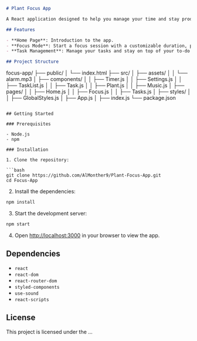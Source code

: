 
```markdown
# Plant Focus App

A React application designed to help you manage your time and stay productive.

## Features

- **Home Page**: Introduction to the app.
- **Focus Mode**: Start a focus session with a customizable duration, plant a virtual tree, and play music.
- **Task Management**: Manage your tasks and stay on top of your to-do list.

## Project Structure

```
focus-app/
├── public/
│   └── index.html
├── src/
│   ├── assets/
│   │   └── alarm.mp3
│   ├── components/
│   │   ├── Timer.js
│   │   ├── Settings.js
│   │   ├── TaskList.js
│   │   ├── Task.js
│   │   ├── Plant.js
│   │   ├── Music.js
│   ├── pages/
│   │   ├── Home.js
│   │   ├── Focus.js
│   │   ├── Tasks.js
│   ├── styles/
│   │   ├── GlobalStyles.js
│   ├── App.js
│   ├── index.js
└── package.json
```

## Getting Started

### Prerequisites

- Node.js
- npm

### Installation

1. Clone the repository:

```bash
git clone https://github.com/AlMonther9/Plant-Focus-App.git
cd Focus-App
```

2. Install the dependencies:

```bash
npm install
```

3. Start the development server:

```bash
npm start
```

4. Open [http://localhost:3000](http://localhost:3000) in your browser to view the app.

## Dependencies

- `react`
- `react-dom`
- `react-router-dom`
- `styled-components`
- `use-sound`
- `react-scripts`

## License

This project is licensed under the ...
